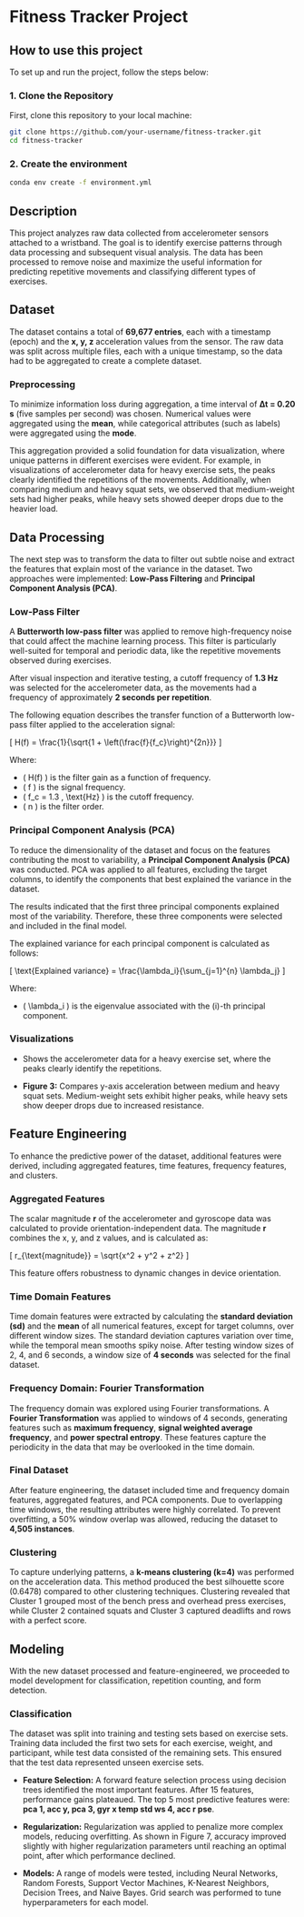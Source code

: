 # Fitness Tracker Project

## How to use this project
To set up and run the project, follow the steps below:

### 1. Clone the Repository

First, clone this repository to your local machine:

```bash
git clone https://github.com/your-username/fitness-tracker.git
cd fitness-tracker
```

### 2. Create the environment
```bash
conda env create -f environment.yml
```

## Description

This project analyzes raw data collected from accelerometer sensors attached to a wristband. The goal is to identify exercise patterns through data processing and subsequent visual analysis. The data has been processed to remove noise and maximize the useful information for predicting repetitive movements and classifying different types of exercises.

## Dataset

The dataset contains a total of **69,677 entries**, each with a timestamp (epoch) and the **x, y, z** acceleration values from the sensor. The raw data was split across multiple files, each with a unique timestamp, so the data had to be aggregated to create a complete dataset.

### Preprocessing

To minimize information loss during aggregation, a time interval of **∆t = 0.20 s** (five samples per second) was chosen. Numerical values were aggregated using the **mean**, while categorical attributes (such as labels) were aggregated using the **mode**.

This aggregation provided a solid foundation for data visualization, where unique patterns in different exercises were evident. For example, in visualizations of accelerometer data for heavy exercise sets, the peaks clearly identified the repetitions of the movements. Additionally, when comparing medium and heavy squat sets, we observed that medium-weight sets had higher peaks, while heavy sets showed deeper drops due to the heavier load.

## Data Processing

The next step was to transform the data to filter out subtle noise and extract the features that explain most of the variance in the dataset. Two approaches were implemented: **Low-Pass Filtering** and **Principal Component Analysis (PCA)**.

### Low-Pass Filter

A **Butterworth low-pass filter** was applied to remove high-frequency noise that could affect the machine learning process. This filter is particularly well-suited for temporal and periodic data, like the repetitive movements observed during exercises.

After visual inspection and iterative testing, a cutoff frequency of **1.3 Hz** was selected for the accelerometer data, as the movements had a frequency of approximately **2 seconds per repetition**.

The following equation describes the transfer function of a Butterworth low-pass filter applied to the acceleration signal:

\[
H(f) = \frac{1}{\sqrt{1 + \left(\frac{f}{f_c}\right)^{2n}}}
\]

Where:
- \( H(f) \) is the filter gain as a function of frequency.
- \( f \) is the signal frequency.
- \( f_c = 1.3 \, \text{Hz} \) is the cutoff frequency.
- \( n \) is the filter order.

### Principal Component Analysis (PCA)

To reduce the dimensionality of the dataset and focus on the features contributing the most to variability, a **Principal Component Analysis (PCA)** was conducted. PCA was applied to all features, excluding the target columns, to identify the components that best explained the variance in the dataset.

The results indicated that the first three principal components explained most of the variability. Therefore, these three components were selected and included in the final model.

The explained variance for each principal component is calculated as follows:

\[
\text{Explained variance} = \frac{\lambda_i}{\sum_{j=1}^{n} \lambda_j}
\]

Where:
- \( \lambda_i \) is the eigenvalue associated with the \(i\)-th principal component.

### Visualizations

- Shows the accelerometer data for a heavy exercise set, where the peaks clearly identify the repetitions.

- **Figure 3:** Compares y-axis acceleration between medium and heavy squat sets. Medium-weight sets exhibit higher peaks, while heavy sets show deeper drops due to increased resistance.

## Feature Engineering

To enhance the predictive power of the dataset, additional features were derived, including aggregated features, time features, frequency features, and clusters.

### Aggregated Features

The scalar magnitude **r** of the accelerometer and gyroscope data was calculated to provide orientation-independent data. The magnitude **r** combines the x, y, and z values, and is calculated as:

\[
r_{\text{magnitude}} = \sqrt{x^2 + y^2 + z^2}
\]

This feature offers robustness to dynamic changes in device orientation.

### Time Domain Features

Time domain features were extracted by calculating the **standard deviation (sd)** and the **mean** of all numerical features, except for target columns, over different window sizes. The standard deviation captures variation over time, while the temporal mean smooths spiky noise. After testing window sizes of 2, 4, and 6 seconds, a window size of **4 seconds** was selected for the final dataset.

### Frequency Domain: Fourier Transformation

The frequency domain was explored using Fourier transformations. A **Fourier Transformation** was applied to windows of 4 seconds, generating features such as **maximum frequency**, **signal weighted average frequency**, and **power spectral entropy**. These features capture the periodicity in the data that may be overlooked in the time domain.

### Final Dataset

After feature engineering, the dataset included time and frequency domain features, aggregated features, and PCA components. Due to overlapping time windows, the resulting attributes were highly correlated. To prevent overfitting, a 50% window overlap was allowed, reducing the dataset to **4,505 instances**.

### Clustering

To capture underlying patterns, a **k-means clustering (k=4)** was performed on the acceleration data. This method produced the best silhouette score (0.6478) compared to other clustering techniques. Clustering revealed that Cluster 1 grouped most of the bench press and overhead press exercises, while Cluster 2 contained squats and Cluster 3 captured deadlifts and rows with a perfect score.

## Modeling

With the new dataset processed and feature-engineered, we proceeded to model development for classification, repetition counting, and form detection.

### Classification

The dataset was split into training and testing sets based on exercise sets. Training data included the first two sets for each exercise, weight, and participant, while test data consisted of the remaining sets. This ensured that the test data represented unseen exercise sets.

- **Feature Selection:** A forward feature selection process using decision trees identified the most important features. After 15 features, performance gains plateaued. The top 5 most predictive features were: **pca 1, acc y, pca 3, gyr x temp std ws 4, acc r pse**.

- **Regularization:** Regularization was applied to penalize more complex models, reducing overfitting. As shown in Figure 7, accuracy improved slightly with higher regularization parameters until reaching an optimal point, after which performance declined.

- **Models:** A range of models were tested, including Neural Networks, Random Forests, Support Vector Machines, K-Nearest Neighbors, Decision Trees, and Naive Bayes. Grid search was performed to tune hyperparameters for each model.
